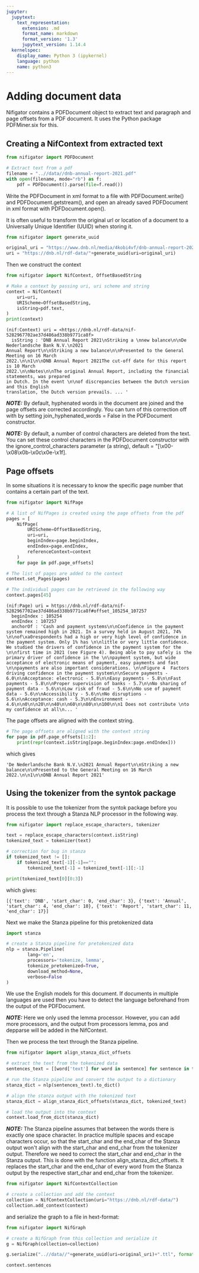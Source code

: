 ```yaml
---
jupyter:
  jupytext:
    text_representation:
      extension: .md
      format_name: markdown
      format_version: '1.3'
      jupytext_version: 1.14.4
  kernelspec:
    display_name: Python 3 (ipykernel)
    language: python
    name: python3
---
```


# Adding document data

Nifigator contains a PDFDocument object to extract text and paragraph and page offsets from a PDF document. It uses the Python package PDFMiner.six for this.

## Creating a NifContext from extracted text

```python
from nifigator import PDFDocument

# Extract text from a pdf
filename = "..//data//dnb-annual-report-2021.pdf"
with open(filename, mode="rb") as f:
    pdf = PDFDocument().parse(file=f.read())
```

Write the PDFDocument in xml format to a file with PDFDocument.write() and PDFDocument.getstream(), and open an already saved PDFDocument in xml format with PDFDocument.open().

It is often useful to transform the original url or location of a document to a Universally Unique Identifier (UUID) when storing it.

```python
from nifigator import generate_uuid

original_uri = "https://www.dnb.nl/media/4kobi4vf/dnb-annual-report-2021.pdf"
uri = "https://dnb.nl/rdf-data/"+generate_uuid(uri=original_uri)
```

Then we construct the context

```python
from nifigator import NifContext, OffsetBasedString

# Make a context by passing uri, uri scheme and string
context = NifContext(
    uri=uri,
    URIScheme=OffsetBasedString,
    isString=pdf.text,
)
print(context)
```

```console
(nif:Context) uri = <https://dnb.nl/rdf-data/nif-5282967702ae37d486ad338b9771ca8f>
  isString : 'DNB Annual Report 2021\nStriking a \nnew balance\n\nDe Nederlandsche Bank N.V.\n2021
Annual Report\n\nStriking a new balance\n\nPresented to the General Meeting on 16 March
2022.\n\n1\n\nDNB Annual Report 2021The cut-off date for this report is 10 March
2022.\n\nNotes\n\nThe original Annual Report, including the financial statements, was prepared
in Dutch. In the event \n\nof discrepancies between the Dutch version and this English
translation, the Dutch version prevails. ... '
```


**_NOTE:_** By default, hyphenated words in the document are joined and the page offsets are corrected accordingly. You can turn of this correction off with by setting join_hyphenated_words = False in the PDFDocument constructor.

**_NOTE:_** By default, a number of control characters are deleted from the text. You can set these control characters in the PDFDocument constructor with the ignore_control_characters parameter (a string), default = "[\x00-\x08\x0b-\x0c\x0e-\x1f].


## Page offsets

In some situations it is necessary to know the specific page number that contains a certain part of the text.

```python
from nifigator import NifPage

# A list of NifPages is created using the page offsets from the pdf
pages = [
    NifPage(
        URIScheme=OffsetBasedString,
        uri=uri,
        beginIndex=page.beginIndex,
        endIndex=page.endIndex,
        referenceContext=context
    )
    for page in pdf.page_offsets]

# The list of pages are added to the context
context.set_Pages(pages)
```

```python
# The individual pages can be retrieved in the following way
context.pages[45]
```

```console
(nif:Page) uri = https://dnb.nl/rdf-data/nif-5282967702ae37d486ad338b9771ca8f#offset_105254_107257
  beginIndex : 105254
  endIndex : 107257
  anchorOf : 'Cash and payment systems\n\nConfidence in the payment system remained high in 2021. In a survey held in August 2021, 74% \n\nof\xa0respondents had a high or very high level of confidence in the payment system. Only 1% has \n\nlittle or very little confidence. We studied the drivers of confidence in the payment system for the \n\nfirst time in 2021 (see Figure 4). Being able to pay safely is the primary driver of confidence in the \n\npayment system, but wide acceptance of electronic means of payment, easy payments and fast \n\npayments are also important considerations. \n\nFigure 4  Factors driving confidence in the payment system\n\nSecure payments - 6.0\n\nAcceptance: electronic - 5.8\n\nEasy payments - 5.8\n\nFast payments - 5.8\n\nProper supervision of banks - 5.7\n\nNo sharing of payment data - 5.6\n\nLow risk of fraud - 5.6\n\nNo use of payment data - 5.6\n\nAccessibility - 5.6\n\nNo disruptions - 5.6\n\nAcceptance: cash - 5.3\n\nEnvironment - 4.6\n\n0\n\n20\n\n40\n\n60\n\n80\n\n100\n\n1 Does not contribute \nto my confidence at all\n... '
```


The page offsets are aligned with the context string. 

```python
# The page offsets are aligned with the context string
for page in pdf.page_offsets[1:2]:
    print(repr(context.isString[page.beginIndex:page.endIndex]))
```

which gives

```console
'De Nederlandsche Bank N.V.\n2021 Annual Report\n\nStriking a new balance\n\nPresented to the General Meeting on 16 March 2022.\n\n1\n\nDNB Annual Report 2021'
```


## Using the tokenizer from the syntok package


It is possible to use the tokenizer from the syntok package before you process the text through a Stanza NLP processor in the following way.

```python
from nifigator import replace_escape_characters, tokenizer

text = replace_escape_characters(context.isString)
tokenized_text = tokenizer(text)

# correction for bug in stanza
if tokenized_text != []:
    if tokenized_text[-1][-1]=="":
        tokenized_text[-1] = tokenized_text[-1][:-1]
```

```python
print(tokenized_text[0][0:3])
```

which gives:

```console
[{'text': 'DNB', 'start_char': 0, 'end_char': 3}, {'text': 'Annual', 'start_char': 4, 'end_char': 10}, {'text': 'Report', 'start_char': 11, 'end_char': 17}]
```


Next we make the Stanza pipeline for this pretokenized data

```python
import stanza

# create a Stanza pipeline for pretokenized data
nlp = stanza.Pipeline(
        lang='en', 
        processors='tokenize, lemma', 
        tokenize_pretokenized=True,
        download_method=None,
        verbose=False
)
```

We use the English models for this document. If documents in multiple languages are used then you have to detect the language beforehand from the output of the PDFDocument.

**_NOTE:_** Here we only used the lemma processor. However, you can add more processors, and the output from processors lemma, pos and depparse will be added in the NifContext.


Then we process the text through the Stanza pipeline.

```python
from nifigator import align_stanza_dict_offsets

# extract the text from the tokenized data
sentences_text = [[word['text'] for word in sentence] for sentence in tokenized_text]

# run the Stanza pipeline and convert the output to a dictionary
stanza_dict = nlp(sentences_text).to_dict()

# align the stanza output with the tokenized text
stanza_dict = align_stanza_dict_offsets(stanza_dict, tokenized_text)

# load the output into the context
context.load_from_dict(stanza_dict)
```

**_NOTE:_** The Stanza pipeline assumes that between the words there is exactly one space character. In practice multiple spaces and escape characters occur, so that the start_char and the end_char of the Stanza output won't align with the start_char and end_char from the tokenizer output. Therefore we need to correct the start_char and end_char in the Stanza output. This is done with the function align_stanza_dict_offsets. It replaces the start_char and the end_char of every word from the Stanza output by the respective start_char and end_char from the tokenizer.

```python
from nifigator import NifContextCollection

# create a collection and add the context
collection = NifContextCollection(uri="https://dnb.nl/rdf-data/")
collection.add_context(context)
```

and serialize the graph to a file in hext-format:

```python
from nifigator import NifGraph

# create a NifGraph from this collection and serialize it 
g = NifGraph(collection=collection)

g.serialize("..//data//"+generate_uuid(uri=original_uri)+".ttl", format="turtle")
```

```python
context.sentences
```

```python

```

```python

```
